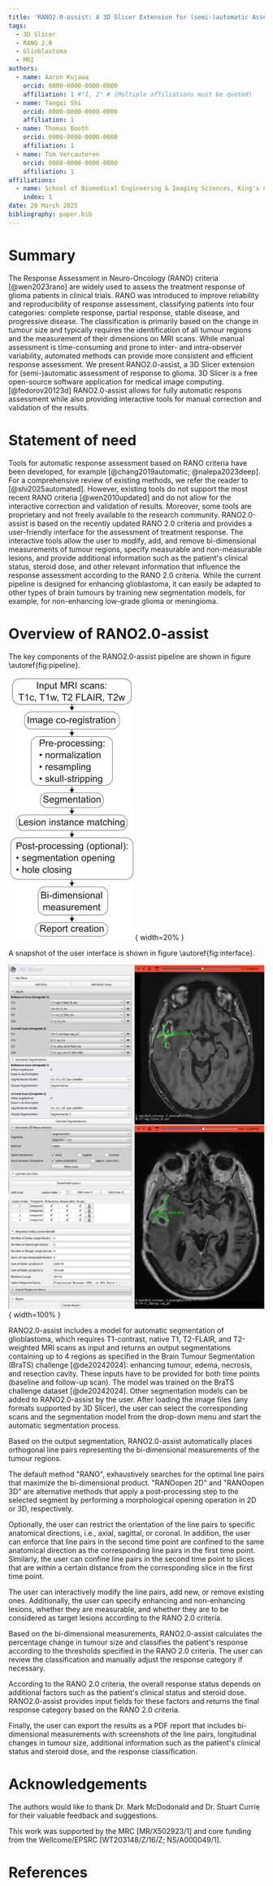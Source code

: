 ```yaml
---
title: 'RANO2.0-assist: A 3D Slicer Extension for (semi-)automatic Assessment of Response to Glioma Treatment'
tags:
  - 3D Slicer
  - RANO 2.0
  - Glioblastoma
  - MRI
authors:
  - name: Aaron Kujawa
    orcid: 0000-0000-0000-0000
    affiliation: 1 #"1, 2" # (Multiple affiliations must be quoted)
  - name: Tangqi Shi
    orcid: 0000-0000-0000-0000
    affiliation: 1
  - name: Thomas Booth
    orcid: 0000-0000-0000-0000
    affiliation: 1
  - name: Tom Vercauteren
    orcid: 0000-0000-0000-0000
    affiliation: 1
affiliations:
  - name: School of Biomedical Engineering & Imaging Sciences, King's College London, United Kingdom
    index: 1
date: 20 March 2025
bibliography: paper.bib
---
```


# Summary
The Response Assessment in Neuro-Oncology (RANO) criteria [@wen2023rano] are widely used to assess the treatment response of glioma patients in clinical trials.
RANO was introduced to improve reliability and reproducibility of response assessment, classifying patients into four categories: complete response, partial response, stable disease, and progressive disease.
The classification is primarily based on the change in tumour size and typically requires the identification of all tumour regions and the measurement of their dimensions on MRI scans.
While manual assessment is time-consuming and prone to inter- and intra-observer variability, automated methods can provide more consistent and efficient response assessment.
We present RANO2.0-assist, a 3D Slicer extension for (semi-)automatic assessment of response to glioma. 3D Slicer  is a free open-source software application for medical image computing. [@fedorov20123d]
RANO2.0-assist allows for fully automatic respons assessment while also providing interactive tools for manual correction and validation of the results.

# Statement of need
Tools for automatic response assessment based on RANO criteria have been developed, for example [@chang2019automatic; @nalepa2023deep]. For a comprehensive review of 
existing methods, we refer the reader to [@shi2025automated].
However, existing tools do not support the most recent RANO criteria [@wen2010updated] and do not allow for the interactive correction and validation of results.
Moreover, some tools are proprietary and not freely available to the research community.
RANO2.0-assist is based on the recently updated RANO 2.0 criteria and provides a user-friendly interface for the assessment of treatment response.
The interactive tools allow the user to modify, add, and remove bi-dimensional measurements of tumour regions, specify measurable and non-measurable lesions, and provide additional information
such as the patient's clinical status, steroid dose, and other relevant information that influence the response assessment according to the RANO 2.0 criteria.
While the current pipeline is designed for enhancing glioblastoma, it can easily be adapted to other types of brain tumours by training new segmentation models, for example, for
non-enhancing low-grade glioma or meningioma.

# Overview of RANO2.0-assist
The key components of the RANO2.0-assist pipeline are shown in figure \autoref{fig:pipeline}.

![RANO2.0-assist pipeline.\label{fig:pipeline}](pipeline.png){ width=20% }

A snapshot of the user interface is shown in figure \autoref{fig:interface}.

![RANO2.0-assist user interface.\label{fig:interface}](ui-screenshot.png){ width=100% }

RANO2.0-assist includes a model for automatic segmentation of glioblastoma, which requires T1-contrast, native T1, T2-FLAIR, and T2-weighted MRI 
scans as input and returns an output segmentations containing up to 4 regions as specified in the Brain Tumour Segmentation (BraTS) challenge [@de20242024]: 
enhancing tumour, edema, necrosis, and resection cavity. These inputs have to be provided for both time points (baseline and follow-up scan).
The model was trained on the BraTS challenge dataset [@de20242024]. Other segmentation models can be added to RANO2.0-assist by the user.
After loading the image files (any formats supported by 3D Slicer), the user can select the corresponding scans and the
segmentation model from the drop-down menu and start the automatic segmentation process.

Based on the output segmentation, RANO2.0-assist automatically places orthogonal line pairs representing the 
bi-dimensional measurements of the tumour regions. 

The default method "RANO", exhaustively searches for the optimal line pairs that maximize the bi-dimensional product.
"RANOopen 2D" and "RANOopen 3D" are alternative methods that apply a post-processing step to the selected segment by 
performing a morphological opening operation in 2D or 3D, respectively. 

Optionally, the user can restrict the orientation of the line pairs to specific anatomical directions, i.e., axial, sagittal, or coronal.
In addition, the user can enforce that line pairs in the second time point are confined to the same anatomical direction 
as the corresponding line pairs in the first time point. Similarly, the user can confine line pairs in the second time point
to slices that are within a certain distance from the corresponding slice in the first time point.

The user can interactively modify the line pairs, add new, or remove existing ones.
Additionally, the user can specify enhancing and non-enhancing lesions, whether they are measurable, and whether they 
are to be considered as target lesions according to the RANO 2.0 criteria.

Based on the bi-dimensional measurements, RANO2.0-assist calculates the percentage change in tumour size and classifies the
patient's response according to the thresholds specified in the RANO 2.0 criteria.
The user can review the classification and manually adjust the response category if necessary. 

According to the RANO 2.0 criteria, the overall response status depends on additional factors such as the patient's 
clinical status and steroid dose. 
RANO2.0-assist provides input fields for these factors and returns the final response category based on the RANO 2.0 criteria.

Finally, the user can export the results as a PDF report that includes 
bi-dimensional measurements with screenshots of the line pairs,
longitudinal changes in tumour size,
additional information such as the patient's clinical status and steroid dose, 
and the response classification.

# Acknowledgements
The authors would like to thank
Dr. Mark McDodonald and
Dr. Stuart Currie
for their valuable feedback and suggestions.

This work was supported by the MRC [MR/X502923/1] and core funding from the Wellcome/EPSRC [WT203148/Z/16/Z; NS/A000049/1].

# References

